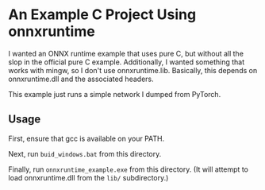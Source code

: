 An Example C Project Using onnxruntime
======================================

I wanted an ONNX runtime example that uses pure C, but without all the slop
in the official pure C example.  Additionally, I wanted something that works
with mingw, so I don't use onnxruntime.lib. Basically, this depends on
onnxruntime.dll and the associated headers.

This example just runs a simple network I dumped from PyTorch.


Usage
-----

First, ensure that gcc is available on your PATH.

Next, run `buid_windows.bat` from this directory.

Finally, run `onnxruntime_example.exe` from this directory. (It will attempt to
load onnxruntime.dll from the `lib/` subdirectory.)


